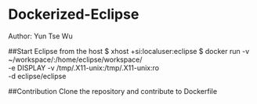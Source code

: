 # Dockerized-Eclipse
Author: Yun Tse Wu

##Start Eclipse from the host
$ xhost +si:localuser:eclipse
$ docker run -v ~/workspace/:/home/eclipse/workspace/ \
-e DISPLAY -v /tmp/.X11-unix:/tmp/.X11-unix:ro \
-d eclipse/eclipse

##Contribution
Clone the repository and contribute to Dockerfile
